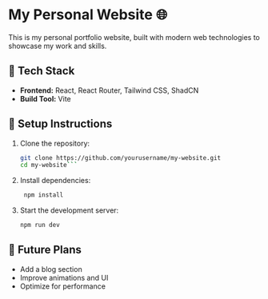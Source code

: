 # My Personal Website 🌐

This is my personal portfolio website, built with modern web technologies to showcase my work and skills.

## 🚀 Tech Stack

- **Frontend:** React, React Router, Tailwind CSS, ShadCN
- **Build Tool:** Vite

## 📂 Setup Instructions

1. Clone the repository:
   ````sh
   git clone https://github.com/yourusername/my-website.git
   cd my-website```
   ````
2. Install dependencies:
   ```sh
    npm install
   ```
3. Start the development server:
   ```sh
   npm run dev
   ```

## 🔮 Future Plans

- Add a blog section
- Improve animations and UI
- Optimize for performance
